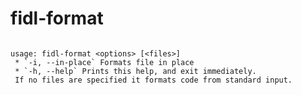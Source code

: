 # fidl-format

```none {: style="white-space: break-spaces;" .devsite-disable-click-to-copy}

usage: fidl-format <options> [<files>]
 * `-i, --in-place` Formats file in place
 * `-h, --help` Prints this help, and exit immediately.
 If no files are specified it formats code from standard input.
```


